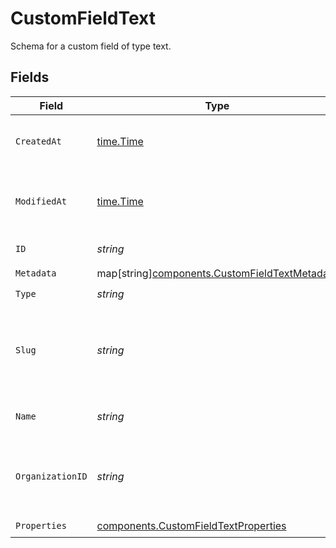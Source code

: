 # CustomFieldText

Schema for a custom field of type text.


## Fields

| Field                                                                                               | Type                                                                                                | Required                                                                                            | Description                                                                                         |
| --------------------------------------------------------------------------------------------------- | --------------------------------------------------------------------------------------------------- | --------------------------------------------------------------------------------------------------- | --------------------------------------------------------------------------------------------------- |
| `CreatedAt`                                                                                         | [time.Time](https://pkg.go.dev/time#Time)                                                           | :heavy_check_mark:                                                                                  | Creation timestamp of the object.                                                                   |
| `ModifiedAt`                                                                                        | [time.Time](https://pkg.go.dev/time#Time)                                                           | :heavy_check_mark:                                                                                  | Last modification timestamp of the object.                                                          |
| `ID`                                                                                                | *string*                                                                                            | :heavy_check_mark:                                                                                  | The ID of the object.                                                                               |
| `Metadata`                                                                                          | map[string][components.CustomFieldTextMetadata](../../models/components/customfieldtextmetadata.md) | :heavy_check_mark:                                                                                  | N/A                                                                                                 |
| `Type`                                                                                              | *string*                                                                                            | :heavy_check_mark:                                                                                  | N/A                                                                                                 |
| `Slug`                                                                                              | *string*                                                                                            | :heavy_check_mark:                                                                                  | Identifier of the custom field. It'll be used as key when storing the value.                        |
| `Name`                                                                                              | *string*                                                                                            | :heavy_check_mark:                                                                                  | Name of the custom field.                                                                           |
| `OrganizationID`                                                                                    | *string*                                                                                            | :heavy_check_mark:                                                                                  | The ID of the organization owning the custom field.                                                 |
| `Properties`                                                                                        | [components.CustomFieldTextProperties](../../models/components/customfieldtextproperties.md)        | :heavy_check_mark:                                                                                  | N/A                                                                                                 |